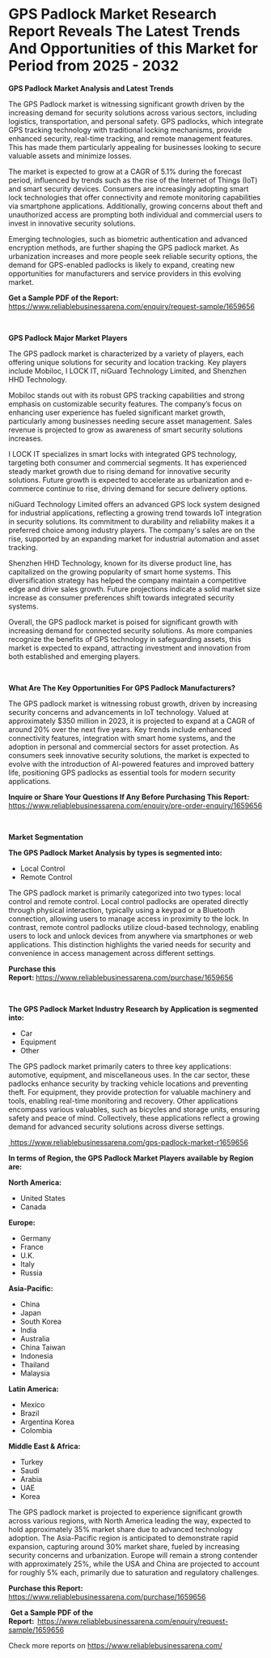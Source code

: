 <p><h1>GPS Padlock Market Research Report Reveals The Latest Trends And Opportunities of this Market for Period from 2025 - 2032</h1></p><p><strong>GPS Padlock Market Analysis and Latest Trends</strong></p>
<p><p>The GPS Padlock market is witnessing significant growth driven by the increasing demand for security solutions across various sectors, including logistics, transportation, and personal safety. GPS padlocks, which integrate GPS tracking technology with traditional locking mechanisms, provide enhanced security, real-time tracking, and remote management features. This has made them particularly appealing for businesses looking to secure valuable assets and minimize losses.</p><p>The market is expected to grow at a CAGR of 5.1% during the forecast period, influenced by trends such as the rise of the Internet of Things (IoT) and smart security devices. Consumers are increasingly adopting smart lock technologies that offer connectivity and remote monitoring capabilities via smartphone applications. Additionally, growing concerns about theft and unauthorized access are prompting both individual and commercial users to invest in innovative security solutions.</p><p>Emerging technologies, such as biometric authentication and advanced encryption methods, are further shaping the GPS padlock market. As urbanization increases and more people seek reliable security options, the demand for GPS-enabled padlocks is likely to expand, creating new opportunities for manufacturers and service providers in this evolving market.</p></p>
<p><strong>Get a Sample PDF of the Report:&nbsp;</strong> <a href="https://www.reliablebusinessarena.com/enquiry/request-sample/1659656?utm_campaign=2514&utm_medium=2&utm_source=Github&utm_content=ia&utm_term=04042025&utm_id=gps-padlock">https://www.reliablebusinessarena.com/enquiry/request-sample/1659656</a></p>
<p>&nbsp;</p>
<p><strong>GPS Padlock Major Market Players</strong></p>
<p><p>The GPS padlock market is characterized by a variety of players, each offering unique solutions for security and location tracking. Key players include Mobiloc, I LOCK IT, niGuard Technology Limited, and Shenzhen HHD Technology.</p><p>Mobiloc stands out with its robust GPS tracking capabilities and strong emphasis on customizable security features. The company’s focus on enhancing user experience has fueled significant market growth, particularly among businesses needing secure asset management. Sales revenue is projected to grow as awareness of smart security solutions increases.</p><p>I LOCK IT specializes in smart locks with integrated GPS technology, targeting both consumer and commercial segments. It has experienced steady market growth due to rising demand for innovative security solutions. Future growth is expected to accelerate as urbanization and e-commerce continue to rise, driving demand for secure delivery options.</p><p>niGuard Technology Limited offers an advanced GPS lock system designed for industrial applications, reflecting a growing trend towards IoT integration in security solutions. Its commitment to durability and reliability makes it a preferred choice among industry players. The company's sales are on the rise, supported by an expanding market for industrial automation and asset tracking.</p><p>Shenzhen HHD Technology, known for its diverse product line, has capitalized on the growing popularity of smart home systems. This diversification strategy has helped the company maintain a competitive edge and drive sales growth. Future projections indicate a solid market size increase as consumer preferences shift towards integrated security systems.</p><p>Overall, the GPS padlock market is poised for significant growth with increasing demand for connected security solutions. As more companies recognize the benefits of GPS technology in safeguarding assets, this market is expected to expand, attracting investment and innovation from both established and emerging players.</p></p>
<p>&nbsp;</p>
<p><strong>What Are The Key Opportunities For GPS Padlock Manufacturers?</strong></p>
<p><p>The GPS padlock market is witnessing robust growth, driven by increasing security concerns and advancements in IoT technology. Valued at approximately $350 million in 2023, it is projected to expand at a CAGR of around 20% over the next five years. Key trends include enhanced connectivity features, integration with smart home systems, and the adoption in personal and commercial sectors for asset protection. As consumers seek innovative security solutions, the market is expected to evolve with the introduction of AI-powered features and improved battery life, positioning GPS padlocks as essential tools for modern security applications.</p></p>
<p><strong>Inquire or Share Your Questions If Any Before Purchasing This Report:</strong> <a href="https://www.reliablebusinessarena.com/enquiry/pre-order-enquiry/1659656?utm_campaign=2514&utm_medium=2&utm_source=Github&utm_content=ia&utm_term=04042025&utm_id=gps-padlock">https://www.reliablebusinessarena.com/enquiry/pre-order-enquiry/1659656</a></p>
<p>&nbsp;</p>
<p><strong>Market Segmentation</strong></p>
<p><strong>The GPS Padlock Market Analysis by types is segmented into:</strong></p>
<p><ul><li>Local Control</li><li>Remote Control</li></ul></p>
<p><p>The GPS padlock market is primarily categorized into two types: local control and remote control. Local control padlocks are operated directly through physical interaction, typically using a keypad or a Bluetooth connection, allowing users to manage access in proximity to the lock. In contrast, remote control padlocks utilize cloud-based technology, enabling users to lock and unlock devices from anywhere via smartphones or web applications. This distinction highlights the varied needs for security and convenience in access management across different settings.</p></p>
<p><strong>Purchase this Report:&nbsp;</strong><a href="https://www.reliablebusinessarena.com/purchase/1659656?utm_campaign=2514&utm_medium=2&utm_source=Github&utm_content=ia&utm_term=04042025&utm_id=gps-padlock">https://www.reliablebusinessarena.com/purchase/1659656</a></p>
<p>&nbsp;</p>
<p><strong>The GPS Padlock Market Industry Research by Application is segmented into:</strong></p>
<p><ul><li>Car</li><li>Equipment</li><li>Other</li></ul></p>
<p><p>The GPS padlock market primarily caters to three key applications: automotive, equipment, and miscellaneous uses. In the car sector, these padlocks enhance security by tracking vehicle locations and preventing theft. For equipment, they provide protection for valuable machinery and tools, enabling real-time monitoring and recovery. Other applications encompass various valuables, such as bicycles and storage units, ensuring safety and peace of mind. Collectively, these applications reflect a growing demand for advanced security solutions across diverse settings.</p></p>
<p><a href="https://www.reliablebusinessarena.com/gps-padlock-market-r1659656?utm_campaign=2514&utm_medium=2&utm_source=Github&utm_content=ia&utm_term=04042025&utm_id=gps-padlock">&nbsp;https://www.reliablebusinessarena.com/gps-padlock-market-r1659656</a></p>
<p><strong>In terms of Region, the GPS Padlock Market Players available by Region are:</strong></p>
<p>
    <p> <strong> North America: </strong>
        <ul>
            <li>United States</li>
            <li>Canada</li>
        </ul>
        </p> 
    <p> <strong> Europe: </strong>
        <ul>
            <li>Germany</li>
            <li>France</li>
            <li>U.K.</li>
            <li>Italy</li>
            <li>Russia</li>
        </ul>
        </p> 
    <p> <strong> Asia-Pacific: </strong>
        <ul>
            <li>China</li>
            <li>Japan</li>
            <li>South Korea</li>
            <li>India</li>
            <li>Australia</li>
            <li>China Taiwan</li>
            <li>Indonesia</li>
            <li>Thailand</li>
            <li>Malaysia</li>
        </ul>
        </p> 
    <p> <strong> Latin America: </strong>
        <ul>
            <li>Mexico</li>
            <li>Brazil</li>
            <li>Argentina Korea</li>
            <li>Colombia</li>
        </ul>
        </p> 
    <p> <strong> Middle East & Africa: </strong>
        <ul>
            <li>Turkey</li>
            <li>Saudi</li>
            <li>Arabia</li>
            <li>UAE</li>
            <li>Korea</li>
        </ul>
    </p>
    </p>
<p><p>The GPS padlock market is projected to experience significant growth across various regions, with North America leading the way, expected to hold approximately 35% market share due to advanced technology adoption. The Asia-Pacific region is anticipated to demonstrate rapid expansion, capturing around 30% market share, fueled by increasing security concerns and urbanization. Europe will remain a strong contender with approximately 25%, while the USA and China are projected to account for roughly 5% each, primarily due to saturation and regulatory challenges.</p></p>
<p><strong>Purchase this Report: </strong><a href="https://www.reliablebusinessarena.com/purchase/1659656?utm_campaign=2514&utm_medium=2&utm_source=Github&utm_content=ia&utm_term=04042025&utm_id=gps-padlock">https://www.reliablebusinessarena.com/purchase/1659656</a></p>
<p>&nbsp;<strong>Get a Sample PDF of the Report:&nbsp;&nbsp;</strong><a href="https://www.reliablebusinessarena.com/enquiry/request-sample/1659656?utm_campaign=2514&utm_medium=2&utm_source=Github&utm_content=ia&utm_term=04042025&utm_id=gps-padlock">https://www.reliablebusinessarena.com/enquiry/request-sample/1659656</a></p>
<p><strong></strong></p>
<p>Check more reports on <a href="https://www.reliablebusinessarena.com/?utm_campaign=2514&utm_medium=2&utm_source=Github&utm_content=ia&utm_term=04042025&utm_id=gps-padlock">https://www.reliablebusinessarena.com/</a></p>